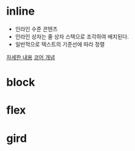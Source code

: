 # inline
- 인라인 수준 콘텐츠
- 인라인 상자는 줄 상자 스택으로 조각하여 배치된다.
- 일반적으로 텍스트의 기준선에 따라 정렬

[자세한 내용](https://developer.mozilla.org/ko/docs/Glossary/Inline-level_content)
[코어 개념](https://developer.mozilla.org/en-US/docs/Web/CSS/Inline_formatting_context)


# block

# flex

# gird
